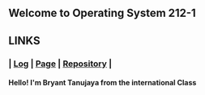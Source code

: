 ## Welcome to Operating System 212-1

## LINKS
### | [Log](https://github.com/bryanttanujaya/oS212/blob/master/TXT/mylog.txt) | [Page](https://bryanttanujaya.github.io/oS212/) | [Repository](https://github.com/bryanttanujaya/oS212) |

#### Hello! I'm Bryant Tanujaya from the international Class
